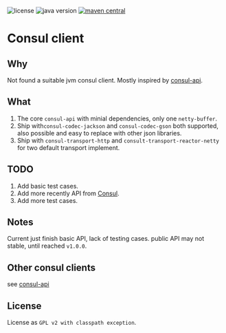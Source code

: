 <p>
<img src="https://img.shields.io/badge/license-GPLv2%20CE-green?style=plastic" alt="license"/>
<img src="https://img.shields.io/badge/java-17+-yellowgreen?style=plastic" alt="java version"/>
<a href="https://central.sonatype.com/search?smo=true&q=modeler&namespace=io.github.zenliucn.domain">
<img src="https://img.shields.io/maven-central/v/io.github.zenliucn.domain/parent?style=plastic" alt="maven central"/>
</a>
</p>

# Consul client

## Why

Not found a suitable jvm consul client. Mostly inspired by [consul-api](https://github.com/Ecwid/consul-api).

## What

1. The core `consul-api` with minial dependencies, only one `netty-buffer`.
2. Ship with`consul-codec-jackson` and `consul-codec-gson` both supported, also possible and easy to replace with other
   json libraries.
3. Ship with `consul-transport-http` and `consult-transport-reactor-netty` for two default transport implement.

## TODO

1. Add basic test cases.
2. Add more recently API from [Consul](https://www.consul.io).
3. Add more test cases.

## Notes

Current just finish basic API, lack of testing cases. public API may not stable, until reached `v1.0.0`.

## Other consul clients

see [consul-api](https://github.com/Ecwid/consul-api)

## License

License as `GPL v2 with classpath exception`.

